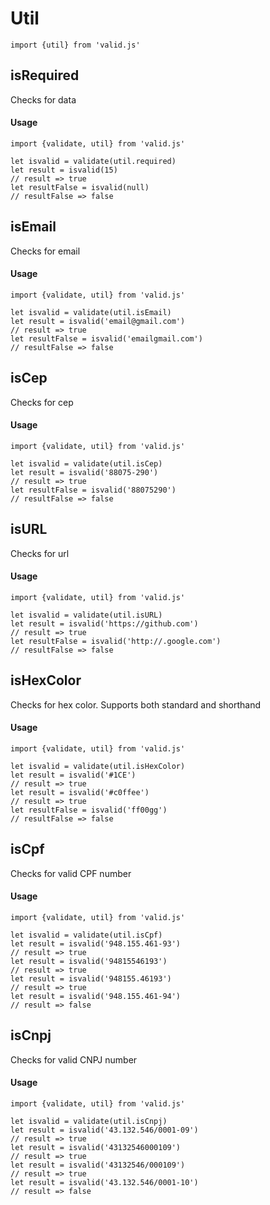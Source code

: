 # Util

```es6
import {util} from 'valid.js'
```

## isRequired

Checks for data

#### Usage
```es6
import {validate, util} from 'valid.js'

let isvalid = validate(util.required)
let result = isvalid(15)
// result => true
let resultFalse = isvalid(null)
// resultFalse => false
```

## isEmail

Checks for email

#### Usage
```es6
import {validate, util} from 'valid.js'

let isvalid = validate(util.isEmail)
let result = isvalid('email@gmail.com')
// result => true
let resultFalse = isvalid('emailgmail.com')
// resultFalse => false
```

## isCep

Checks for cep

#### Usage
```es6
import {validate, util} from 'valid.js'

let isvalid = validate(util.isCep)
let result = isvalid('88075-290')
// result => true
let resultFalse = isvalid('88075290')
// resultFalse => false
```

## isURL

Checks for url

#### Usage
```es6
import {validate, util} from 'valid.js'

let isvalid = validate(util.isURL)
let result = isvalid('https://github.com')
// result => true
let resultFalse = isvalid('http://.google.com')
// resultFalse => false
```

## isHexColor

Checks for hex color. Supports both standard and shorthand

#### Usage
```es6
import {validate, util} from 'valid.js'

let isvalid = validate(util.isHexColor)
let result = isvalid('#1CE')
// result => true
let result = isvalid('#c0ffee')
// result => true
let resultFalse = isvalid('ff00gg')
// resultFalse => false
```

## isCpf

Checks for valid CPF number

#### Usage
```es6
import {validate, util} from 'valid.js'

let isvalid = validate(util.isCpf)
let result = isvalid('948.155.461-93')
// result => true
let result = isvalid('94815546193')
// result => true
let result = isvalid('948155.46193')
// result => true
let result = isvalid('948.155.461-94')
// result => false
```

## isCnpj

Checks for valid CNPJ number

#### Usage
```es6
import {validate, util} from 'valid.js'

let isvalid = validate(util.isCnpj)
let result = isvalid('43.132.546/0001-09')
// result => true
let result = isvalid('43132546000109')
// result => true
let result = isvalid('43132546/000109')
// result => true
let result = isvalid('43.132.546/0001-10')
// result => false
```
